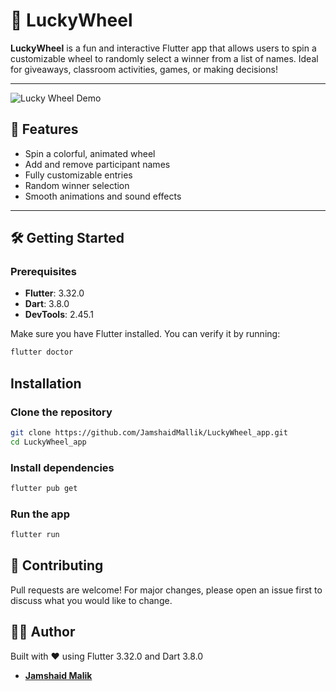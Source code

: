 # 🎯 LuckyWheel

**LuckyWheel** is a fun and interactive Flutter app that allows users to spin a customizable wheel to randomly select a winner from a list of names. Ideal for giveaways, classroom activities, games, or making decisions!

---
![Lucky Wheel Demo](assets/luckywheel_video.gif)


## 🚀 Features

- Spin a colorful, animated wheel
- Add and remove participant names
- Fully customizable entries
- Random winner selection
- Smooth animations and sound effects

---

## 🛠️ Getting Started

### Prerequisites

- **Flutter**: 3.32.0
- **Dart**: 3.8.0
- **DevTools**: 2.45.1

Make sure you have Flutter installed. You can verify it by running:

```bash
flutter doctor
```

## Installation

### Clone the repository

```bash
git clone https://github.com/JamshaidMallik/LuckyWheel_app.git
cd LuckyWheel_app
```

### Install dependencies

```bash
flutter pub get
```
### Run the app
```bash
flutter run
```


## 🤝 Contributing
Pull requests are welcome! For major changes, please open an issue first to discuss what you would like to change.

## 👨‍💻 Author
Built with ❤️ using Flutter 3.32.0 and Dart 3.8.0
- [**Jamshaid Malik**](https://github.com/JamshaidMallik)